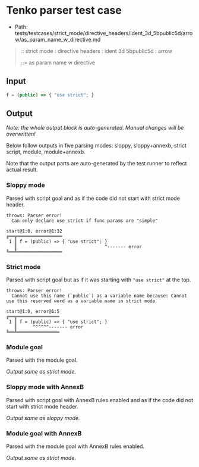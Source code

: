 # Tenko parser test case

- Path: tests/testcases/strict_mode/directive_headers/ident_3d_5bpublic5d/arrow/as_param_name_w_directive.md

> :: strict mode : directive headers : ident 3d 5bpublic5d : arrow
>
> ::> as param name w directive

## Input


`````js
f = (public) => { "use strict"; }
`````

## Output

_Note: the whole output block is auto-generated. Manual changes will be overwritten!_

Below follow outputs in five parsing modes: sloppy, sloppy+annexb, strict script, module, module+annexb.

Note that the output parts are auto-generated by the test runner to reflect actual result.

### Sloppy mode

Parsed with script goal and as if the code did not start with strict mode header.

`````
throws: Parser error!
  Can only declare use strict if func params are "simple"

start@1:0, error@1:32
╔══╦═════════════════
 1 ║ f = (public) => { "use strict"; }
   ║                                 ^------- error
╚══╩═════════════════

`````

### Strict mode

Parsed with script goal but as if it was starting with `"use strict"` at the top.

`````
throws: Parser error!
  Cannot use this name (`public`) as a variable name because: Cannot use this reserved word as a variable name in strict mode

start@1:0, error@1:5
╔══╦════════════════
 1 ║ f = (public) => { "use strict"; }
   ║      ^^^^^^------- error
╚══╩════════════════

`````

### Module goal

Parsed with the module goal.

_Output same as strict mode._

### Sloppy mode with AnnexB

Parsed with script goal with AnnexB rules enabled and as if the code did not start with strict mode header.

_Output same as sloppy mode._

### Module goal with AnnexB

Parsed with the module goal with AnnexB rules enabled.

_Output same as strict mode._
